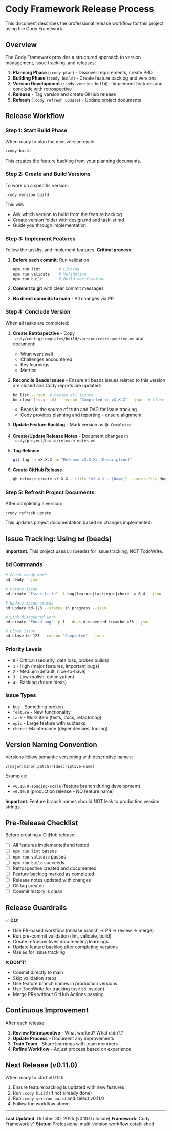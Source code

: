 # Cody Framework Release Process

This document describes the professional release workflow for this project using the Cody Framework.

## Overview

The Cody Framework provides a structured approach to version management, issue tracking, and releases:

1. **Planning Phase** (`:cody plan`) - Discover requirements, create PRD
2. **Building Phase** (`:cody build`) - Create feature backlog and versions
3. **Version Development** (`:cody version build`) - Implement features and conclude with retrospective
4. **Release** - Tag version and create GitHub release
5. **Refresh** (`:cody refresh update`) - Update project documents

## Release Workflow

### Step 1: Start Build Phase

When ready to plan the next version cycle:

```bash
:cody build
```

This creates the feature backlog from your planning documents.

### Step 2: Create and Build Versions

To work on a specific version:

```bash
:cody version build
```

This will:
- Ask which version to build from the feature backlog
- Create version folder with design.md and tasklist.md
- Guide you through implementation

### Step 3: Implement Features

Follow the tasklist and implement features. **Critical process**:

1. **Before each commit**: Run validation
   ```bash
   npm run lint        # Linting
   npm run validate    # Validation
   npm run build       # Build verification
   ```

2. **Commit to git** with clear commit messages
3. **No direct commits to main** - All changes via PR

### Step 4: Conclude Version

When all tasks are completed:

1. **Create Retrospective** - Copy `.cody/config/templates/build/version/retrospective.md` and document:
    - What went well
    - Challenges encountered
    - Key learnings
    - Metrics

2. **Reconcile Beads Issues** - Ensure all beads issues related to this version are closed and Cody reports are updated:
    ```bash
    bd list --json  # Review all issues
    bd close [issue-id] --reason "Completed in vX.X.X" --json  # Close completed issues
    ```
    - Beads is the source of truth and DAG for issue tracking
    - Cody provides planning and reporting - ensure alignment

3. **Update Feature Backlog** - Mark version as `🟢 Completed`

4. **Create/Update Release Notes** - Document changes in `.cody/project/build/release-notes.md`

5. **Tag Release**
    ```bash
    git tag -a vX.X.X -m "Release vX.X.X: [Description]"
    ```

6. **Create GitHub Release**
    ```bash
    gh release create vX.X.X --title "vX.X.X - [Name]" --notes-file docs/releases/RELEASE_NOTES_vX.X.X.md
    ```

### Step 5: Refresh Project Documents

After completing a version:

```bash
:cody refresh update
```

This updates project documentation based on changes implemented.

## Issue Tracking: Using `bd` (beads)

**Important**: This project uses `bd` (beads) for issue tracking, NOT TodoWrite.

### bd Commands

```bash
# Check ready work
bd ready --json

# Create issue
bd create "Issue title" -t bug|feature|task|epic|chore -p 0-4 --json

# Update issue status
bd update bd-123 --status in_progress --json

# Link discovered work
bd create "Found bug" -p 1 --deps discovered-from:bd-456 --json

# Close issue
bd close bd-123 --reason "Completed" --json
```

### Priority Levels
- `0` - Critical (security, data loss, broken builds)
- `1` - High (major features, important bugs)
- `2` - Medium (default, nice-to-have)
- `3` - Low (polish, optimization)
- `4` - Backlog (future ideas)

### Issue Types
- `bug` - Something broken
- `feature` - New functionality
- `task` - Work item (tests, docs, refactoring)
- `epic` - Large feature with subtasks
- `chore` - Maintenance (dependencies, tooling)

## Version Naming Convention

Versions follow semantic versioning with descriptive names:

```
v[major.minor.patch]-[descriptive-name]
```

Examples:
- `v0.10.0-spacing-scale` (feature branch during development)
- `v0.10.0` (production release - NO feature name)

**Important**: Feature branch names should NOT leak to production version strings.

## Pre-Release Checklist

Before creating a GitHub release:

- [ ] All features implemented and tested
- [ ] `npm run lint` passes
- [ ] `npm run validate` passes
- [ ] `npm run build` succeeds
- [ ] Retrospective created and documented
- [ ] Feature backlog marked as completed
- [ ] Release notes updated with changes
- [ ] Git tag created
- [ ] Commit history is clean

## Release Guardrails

✅ **DO:**
- Use PR-based workflow (release branch → PR → review → merge)
- Run pre-commit validation (lint, validate, build)
- Create retrospectives documenting learnings
- Update feature backlog after completing versions
- Use `bd` for issue tracking

❌ **DON'T:**
- Commit directly to main
- Skip validation steps
- Use feature branch names in production versions
- Use TodoWrite for tracking (use `bd` instead)
- Merge PRs without GitHub Actions passing

## Continuous Improvement

After each release:

1. **Review Retrospective** - What worked? What didn't?
2. **Update Process** - Document any improvements
3. **Train Team** - Share learnings with team members
4. **Refine Workflow** - Adjust process based on experience

## Next Release (v0.11.0)

When ready to start v0.11.0:

1. Ensure feature backlog is updated with new features
2. Run `:cody build` (if not already done)
3. Run `:cody version build` and select v0.11.0
4. Follow the workflow above

---

**Last Updated**: October 30, 2025 (v0.10.0 closure)
**Framework**: Cody Framework v1
**Status**: Professional multi-version workflow established
